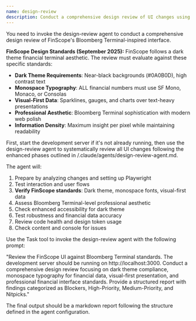 ```yaml
---
name: design-review
description: Conduct a comprehensive design review of UI changes using the design-review agent
---
```


You need to invoke the design-review agent to conduct a comprehensive design review of FinScope's Bloomberg Terminal-inspired interface.

**FinScope Design Standards (September 2025):**
FinScope follows a dark theme financial terminal aesthetic. The review must evaluate against these specific standards:

- **Dark Theme Requirements**: Near-black backgrounds (#0A0B0D), high contrast text
- **Monospace Typography**: ALL financial numbers must use SF Mono, Monaco, or Consolas
- **Visual-First Data**: Sparklines, gauges, and charts over text-heavy presentations
- **Professional Aesthetic**: Bloomberg Terminal sophistication with modern web polish
- **Information Density**: Maximum insight per pixel while maintaining readability

First, start the development server if it's not already running, then use the design-review agent to systematically review all UI changes following the enhanced phases outlined in /.claude/agents/design-review-agent.md.

The agent will:
1. Prepare by analyzing changes and setting up Playwright
2. Test interaction and user flows
3. **Verify FinScope standards**: Dark theme, monospace fonts, visual-first data
4. Assess Bloomberg Terminal-level professional aesthetic
5. Check enhanced accessibility for dark theme
6. Test robustness and financial data accuracy
7. Review code health and design token usage
8. Check content and console for issues

Use the Task tool to invoke the design-review agent with the following prompt:

"Review the FinScope UI against Bloomberg Terminal standards. The development server should be running on http://localhost:3000. Conduct a comprehensive design review focusing on dark theme compliance, monospace typography for financial data, visual-first presentation, and professional financial interface standards. Provide a structured report with findings categorized as Blockers, High-Priority, Medium-Priority, and Nitpicks."

The final output should be a markdown report following the structure defined in the agent configuration.